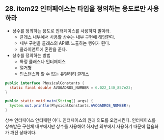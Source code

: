 ## 28. item22 인터페이스는 타입을 정의하는 용도로만 사용하라

- 상수를 정의하는 용도로 인터페이스를 사용하지 말아라.
  - 클래스 내부에서 사용할 상수는 내부 구현에 해당한다.
  - 내부 구현을 클래스의 API로 노출하는 행위가 된다.
  - 클라이언트에 혼란을 준다.
- 상수를 정의하는 방법
  - 특정 클래스나 인터페이스
  - 열거형
  - 인스턴스화 할 수 없는 유틸리티 클래스
 
````java
public interface PhysicalConstants {
  static final double AVOGADROS_NUMBER = 6.022_140_857e23;
}

public static void main(String[] args) {
  System.out.println(PhysicalConstants.AVOGADROS_NUMBER);
}
````
상수 인터페이스 안티패턴 이다.
인터페이스의 원래 의도를 오염시킨다.
인터페이스를 상속받은 구현체 내부에서만 상수를 사용해야 하지만 외부에서 사용하기 때문에
캡슐화가 깨진 상태이다.


